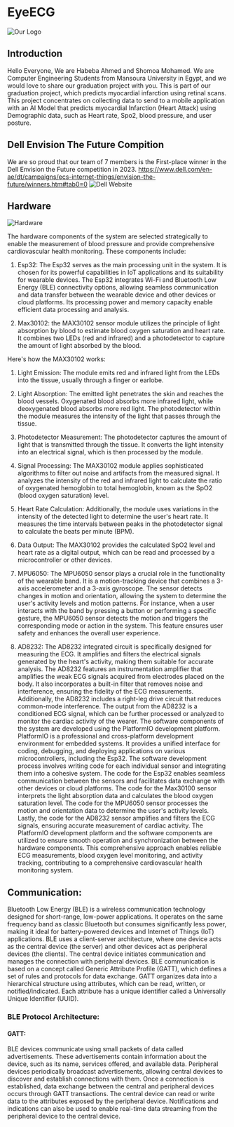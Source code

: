 # EyeECG
![Our Logo](Logo.jpg)

## Introduction 
Hello Everyone, We are Habeba Ahmed and Shomoa Mohamed.
We are Computer Engineering Students from Mansoura University in Egypt, and we would love to share our graduation project with you.
This is part of our graduation project, which predicts myocardial infarction using retinal scans. 
This project concentrates on collecting data to send to a mobile application with an AI Model that predicts myocardial Infarction (Heart Attack) using Demographic data, such as Heart rate, Spo2, blood pressure, and user posture.

## Dell Envision The Future Compition
We are so proud that our team of 7 members is the First-place winner in the Dell Envision the Future competition in 2023.
https://www.dell.com/en-ae/dt/campaigns/ecs-internet-things/envision-the-future/winners.htm#tab0=0
![Dell Website](Dell.jpeg)


## Hardware 
![Hardware](Hardware.jpg)


The hardware components of the system are selected strategically to enable the measurement of blood pressure and provide comprehensive cardiovascular health monitoring. These components include:

1. Esp32: The Esp32 serves as the main processing unit in the system. It is chosen for its powerful capabilities in IoT applications and its suitability for wearable devices. The Esp32 integrates Wi-Fi and Bluetooth Low Energy (BLE) connectivity options, allowing seamless communication and data transfer between the wearable device and other devices or cloud platforms. Its processing power and memory capacity enable efficient data processing and analysis.

2. Max30102: the MAX30102 sensor module utilizes the principle of light absorption by blood to estimate blood oxygen saturation and heart rate. It combines two LEDs (red and infrared) and a photodetector to capture the amount of light absorbed by the blood.

Here's how the MAX30102 works:

1. Light Emission: The module emits red and infrared light from the LEDs into the tissue, usually through a finger or earlobe.

2. Light Absorption: The emitted light penetrates the skin and reaches the blood vessels. Oxygenated blood absorbs more infrared light, while deoxygenated blood absorbs more red light. The photodetector within the module measures the intensity of the light that passes through the tissue.
3. Photodetector Measurement: The photodetector captures the amount of light that is transmitted through the tissue. It converts the light intensity into an electrical signal, which is then processed by the module.

4. Signal Processing: The MAX30102 module applies sophisticated algorithms to filter out noise and artifacts from the measured signal. It analyzes the intensity of the red and infrared light to calculate the ratio of oxygenated hemoglobin to total hemoglobin, known as the SpO2 (blood oxygen saturation) level.

5. Heart Rate Calculation: Additionally, the module uses variations in the intensity of the detected light to determine the user's heart rate. It measures the time intervals between peaks in the photodetector signal to calculate the beats per minute (BPM).

6. Data Output: The MAX30102 provides the calculated SpO2 level and heart rate as a digital output, which can be read and processed by a microcontroller or other devices.


3. MPU6050: The MPU6050 sensor plays a crucial role in the functionality of the wearable band. It is a motion-tracking device that combines a 3-axis accelerometer and a 3-axis gyroscope. The sensor detects changes in motion and orientation, allowing the system to determine the user's activity levels and motion patterns. For instance, when a user interacts with the band by pressing a button or performing a specific gesture, the MPU6050 sensor detects the motion and triggers the corresponding mode or action in the system. This feature ensures user safety and enhances the overall user experience.


4. AD8232: The AD8232 integrated circuit is specifically designed for measuring the ECG. It amplifies and filters the electrical signals generated by the heart's activity, making them suitable for accurate analysis. The AD8232 features an instrumentation amplifier that amplifies the weak ECG signals acquired from electrodes placed on the body. It also incorporates a built-in filter that removes noise and interference, ensuring the fidelity of the ECG measurements. Additionally, the AD8232 includes a right-leg drive circuit that reduces common-mode interference. The output from the AD8232 is a conditioned ECG signal, which can be further processed or analyzed to monitor the cardiac activity of the wearer.
   The software components of the system are developed using the PlatformIO development platform. PlatformIO is a professional and cross-platform development environment for embedded systems. It provides a unified interface for coding, debugging, and deploying applications on various microcontrollers, including the Esp32.
The software development process involves writing code for each individual sensor and integrating them into a cohesive system. The code for the Esp32 enables seamless communication between the sensors and facilitates data exchange with other devices or cloud platforms. The code for the Max30100 sensor interprets the light absorption data and calculates the blood oxygen saturation level. The code for the MPU6050 sensor processes the motion and orientation data to determine the user's activity levels. Lastly, the code for the AD8232 sensor amplifies and filters the ECG signals, ensuring accurate measurement of cardiac activity.
The PlatformIO development platform and the software components are utilized to ensure smooth operation and synchronization between the hardware components. This comprehensive approach enables reliable ECG measurements, blood oxygen level monitoring, and activity tracking, contributing to a comprehensive cardiovascular health monitoring system.


## Communication:

Bluetooth Low Energy (BLE) is a wireless communication technology designed for short-range, low-power applications. It operates on the same frequency band as classic Bluetooth but consumes significantly less power, making it ideal for battery-powered devices and Internet of Things (IoT) applications.
BLE uses a client-server architecture, where one device acts as the central device (the server) and other devices act as peripheral devices (the clients). The central device initiates communication and manages the connection with peripheral devices.
BLE communication is based on a concept called Generic Attribute Profile (GATT), which defines a set of rules and protocols for data exchange. GATT organizes data into a hierarchical structure using attributes, which can be read, written, or notified/indicated. Each attribute has a unique identifier called a Universally Unique Identifier (UUID).

 ### BLE Protocol Architecture:

#### GATT:

BLE devices communicate using small packets of data called advertisements. These advertisements contain information about the device, such as its name, services offered, and available data. Peripheral devices periodically broadcast advertisements, allowing central devices to discover and establish connections with them.
Once a connection is established, data exchange between the central and peripheral devices occurs through GATT transactions. The central device can read or write data to the attributes exposed by the peripheral device. Notifications and indications can also be used to enable real-time data streaming from the peripheral device to the central device.

